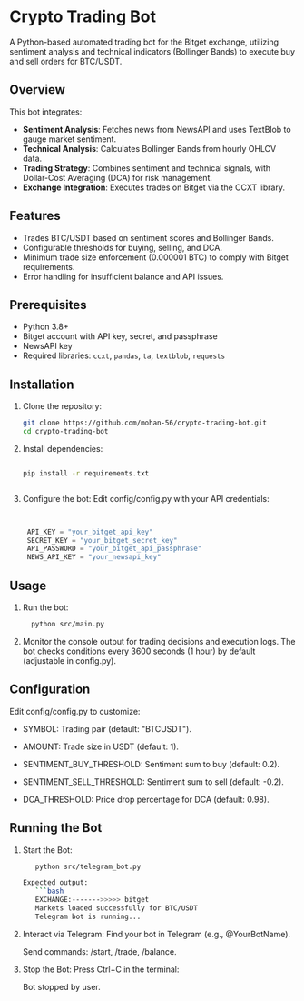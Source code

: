 # Crypto Trading Bot

A Python-based automated trading bot for the Bitget exchange, utilizing sentiment analysis and technical indicators (Bollinger Bands) to execute buy and sell orders for BTC/USDT.

## Overview
This bot integrates:
- **Sentiment Analysis**: Fetches news from NewsAPI and uses TextBlob to gauge market sentiment.
- **Technical Analysis**: Calculates Bollinger Bands from hourly OHLCV data.
- **Trading Strategy**: Combines sentiment and technical signals, with Dollar-Cost Averaging (DCA) for risk management.
- **Exchange Integration**: Executes trades on Bitget via the CCXT library.

## Features
- Trades BTC/USDT based on sentiment scores and Bollinger Bands.
- Configurable thresholds for buying, selling, and DCA.
- Minimum trade size enforcement (0.000001 BTC) to comply with Bitget requirements.
- Error handling for insufficient balance and API issues.

## Prerequisites
- Python 3.8+
- Bitget account with API key, secret, and passphrase
- NewsAPI key
- Required libraries: `ccxt`, `pandas`, `ta`, `textblob`, `requests`

## Installation
1. Clone the repository:
   ```bash
   git clone https://github.com/mohan-56/crypto-trading-bot.git
   cd crypto-trading-bot
2. Install dependencies:
   ```bash

   pip install -r requirements.txt



3. Configure the bot:
   Edit config/config.py with your API credentials:
   ```python
    

    API_KEY = "your_bitget_api_key"
    SECRET_KEY = "your_bitget_secret_key"
    API_PASSWORD = "your_bitget_api_passphrase"
    NEWS_API_KEY = "your_newsapi_key"

## Usage
  1. Run the bot:
       ```bash
         python src/main.py

2. Monitor the console output for trading decisions and execution logs.
   The bot checks conditions every 3600 seconds (1 hour) by default (adjustable in config.py).

## Configuration
   Edit config/config.py to customize:
   - SYMBOL: Trading pair (default: "BTCUSDT").

   - AMOUNT: Trade size in USDT (default: 1).

   - SENTIMENT_BUY_THRESHOLD: Sentiment sum to buy (default: 0.2).

   - SENTIMENT_SELL_THRESHOLD: Sentiment sum to sell (default: -0.2).

   - DCA_THRESHOLD: Price drop percentage for DCA (default: 0.98).

## Running the Bot
   1. Start the Bot:
      ```bash
         python src/telegram_bot.py

      Expected output:
         ```bash
         EXCHANGE:------->>>>> bitget
         Markets loaded successfully for BTC/USDT
         Telegram bot is running...

2. Interact via Telegram:
      Find your bot in Telegram (e.g., @YourBotName).

      Send commands: /start, /trade, /balance.

3. Stop the Bot:
      Press Ctrl+C in the terminal:

      Bot stopped by user.




